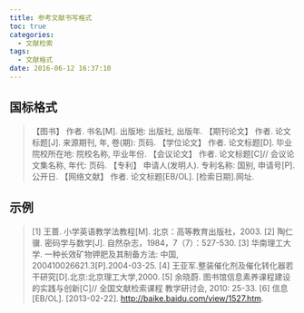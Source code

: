 ```yaml
---
title: 参考文献书写格式
toc: true
categories:
  - 文献检索
tags:
  - 文献格式
date: 2016-06-12 16:37:10
---
```

## 国标格式
> 【图书】 作者. 书名[M]. 出版地: 出版社, 出版年.
  【期刊论文】 作者. 论文标题[J]. 来源期刊, 年, 卷(期): 页码.
  【学位论文】 作者. 论文标题[D]. 毕业院校所在地: 院校名称, 毕业年份.
  【会议论文】 作者. 论文标题[C]// 会议论文集名称, 年代: 页码.
  【专利】 申请人(发明人). 专利名称: 国别, 申请号[P]. 公开日.
  【网络文献】 作者. 论文标题[EB/OL]. [检索日期].网址.
<!-- more -->
## 示例
> [1] 王蔷. 小学英语教学法教程[M]. 北京：高等教育出版社，2003. 
 [2] 陶仁骥. 密码学与数学[J]. 自然杂志，1984，7（7）：527-530. 
 [3] 华南理工大学. 一种长效矿物钾肥及其制备方法: 中国,  
    200410026621.3[P].2004-03-25.
 [4] 王亚军.整装催化剂及催化转化器若干研究[D].北京:北京理工大学,2000.
 [5] 余晓蔚. 图书馆信息素养课程建设的实践与创新[C]// 全国文献检索课程
    教学研讨会, 2010: 25-33.
 [6] 信息[EB/OL]. [2013-02-22]. http://baike.baidu.com/view/1527.htm.

